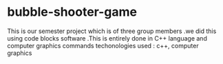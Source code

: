 # bubble-shooter-game
This is our semester project which is of three group members .we did this using code blocks software .This is entirely done in C++ language and computer graphics commands
techonologies used : c++, computer graphics 
